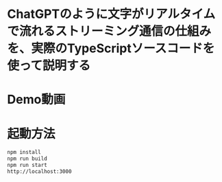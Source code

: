 # ChatGPTのように文字がリアルタイムで流れるストリーミング通信の仕組みを、実際のTypeScriptソースコードを使って説明する

# Demo動画

# 起動方法

```bash
npm install
npm run build
npm run start 
http://localhost:3000

```